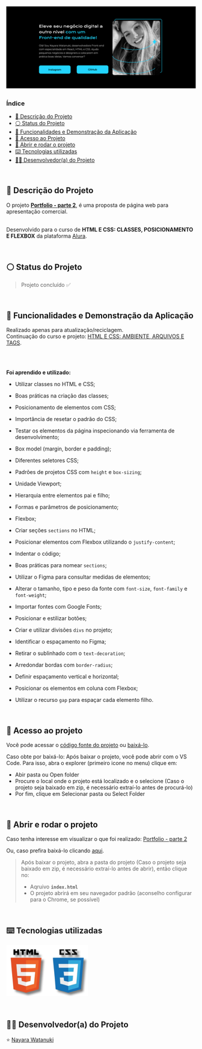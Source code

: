 <h1 align="center">
  <img alt="Portfolio da Nayara Watanuki" src="https://raw.githubusercontent.com/nayarawatanuki/html-css__portfolio-part2/main/img/readme/portfolio__cover.png"/>
</h1>

### Índice

* [:pencil: Descrição do Projeto](#pencil-descrição-do-projeto)
* [:white_circle: Status do Projeto](#white_circle-status-do-projeto)
* [:hammer: Funcionalidades e Demonstração da Aplicação](#hammer-funcionalidades-e-demonstração-da-aplicação)
* [:open_file_folder: Acesso ao Projeto](#open_file_folder-acesso-ao-projeto)
* [:rocket: Abrir e rodar o projeto](#rocket-abrir-e-rodar-o-projeto)
* [:keyboard: Tecnologias utilizadas](#keyboard-tecnologias-utilizadas)
* [:woman_technologist: Desenvolvedor(a) do Projeto](#woman_technologist-desenvolvedora-do-projeto)

</br>

## :pencil: Descrição do Projeto
O projeto **[Portfolio - parte 2](https://nayarawatanuki.github.io/html-css__portfolio-part2/)**, é uma proposta de página web para apresentação comercial.

</br>Desenvolvido para o curso de **HTML E CSS: CLASSES, POSICIONAMENTO E FLEXBOX** da plataforma [Alura](https://www.alura.com.br/).

</br>

## :white_circle: Status do Projeto
> Projeto concluído :white_check_mark:

</br>

## :hammer: Funcionalidades e Demonstração da Aplicação
Realizado apenas para atualização/reciclagem. </br>
Continuação do curso e projeto: [HTML E CSS: AMBIENTE, ARQUIVOS E TAGS](https://github.com/nayarawatanuki/html-css__portfolio-part1).

</br>
</br>

**Foi aprendido e utilizado:**

- Utilizar classes no HTML e CSS;
- Boas práticas na criação das classes;
- Posicionamento de elementos com CSS;
- Importância de resetar o padrão do CSS;
- Testar os elementos da página inspecionando via ferramenta de desenvolvimento;
- Box model (margin, border e padding);
- Diferentes seletores CSS;

- Padrões de projetos CSS com `height` e `box-sizing`;
- Unidade Viewport;
- Hierarquia entre elementos pai e filho;
- Formas e parâmetros de posicionamento;
- Flexbox;

- Criar seções `sections` no HTML;
- Posicionar elementos com Flexbox utilizando o `justify-content`;
- Indentar o código;
- Boas práticas para nomear `sections`;
- Utilizar o Figma para consultar medidas de elementos;
- Alterar o tamanho, tipo e peso da fonte com `font-size`, `font-family` e `font-weight`;
- Importar fontes com Google Fonts;

- Posicionar e estilizar botões;
- Criar e utilizar divisões `divs` no projeto;
- Identificar o espaçamento no Figma;
- Retirar o sublinhado com o `text-decoration`;
- Arredondar bordas com `border-radius`;

- Definir espaçamento vertical e horizontal;
- Posicionar os elementos em coluna com Flexbox;
- Utilizar o recurso `gap` para espaçar cada elemento filho.

</br>

## :open_file_folder: Acesso ao projeto
Você pode acessar o [código fonte do projeto](https://github.com/nayarawatanuki/html-css__portfolio-part2) ou 
[baixá-lo](https://github.com/nayarawatanuki/html-css__portfolio-part2/archive/refs/heads/main.zip).

Caso obte por baixá-lo: 
Após baixar o projeto, você pode abrir com o VS Code. Para isso, abra o explorer (primeiro icone no menu) clique em:
- Abir pasta ou Open folder
- Procure o local onde o projeto está localizado e o selecione (Caso o projeto seja baixado em zip, é necessário extraí-lo antes de procurá-lo)
- Por fim, clique em Selecionar pasta ou Select Folder

</br>

## :rocket: Abrir e rodar o projeto
Caso tenha interesse em visualizar o que foi realizado: [Portfolio - parte 2](https://nayarawatanuki.github.io/html-css__portfolio-part2/) 

Ou, caso prefira baixá-lo clicando [aqui](https://github.com/nayarawatanuki/html-css__portfolio-part2/archive/refs/heads/main.zip).

> Após baixar o projeto, abra a pasta do projeto (Caso o projeto seja baixado em zip, é necessário extraí-lo antes de abrir), então clique no:
> - Aqruivo **``index.html``**
> - O projeto abrirá em seu navegador padrão (aconselho configurar para o Chrome, se possível)

</br>

## :keyboard: Tecnologias utilizadas
![HTML + CSS](https://raw.githubusercontent.com/nayarawatanuki/html-css__portfolio-part2/main/img/readme/html-css.PNG)</br>

</br>

## :woman_technologist: Desenvolvedor(a) do Projeto
:star: [Nayara Watanuki](https://github.com/nayarawatanuki)
